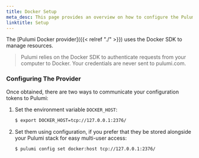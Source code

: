 ```yaml
---
title: Docker Setup
meta_desc: This page provides an overview on how to configure the Pulumi Docker Provider.
linktitle: Setup
---
```


The [Pulumi Docker provider]({{< relref "./" >}}) uses the Docker SDK to manage resources.

> Pulumi relies on the Docker SDK to authenticate requests from your computer to Docker. Your credentials are never sent
> to pulumi.com.

### Configuring The Provider

Once obtained, there are two ways to communicate your configuration tokens to Pulumi:

1. Set the environment variable `DOCKER_HOST`:

    ```bash
    $ export DOCKER_HOST=tcp://127.0.0.1:2376/
    ```

2. Set them using configuration, if you prefer that they be stored alongside your Pulumi stack for easy multi-user access:

    ```bash
    $ pulumi config set docker:host tcp://127.0.0.1:2376/
    ```
